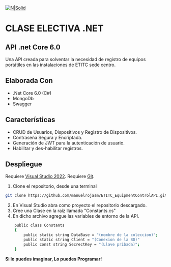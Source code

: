 [![N|Solid](https://repositorio.itc.edu.co/image/logo_es.png)](https://etitc.edu.co/es/)

# CLASE ELECTIVA .NET 
## API .net Core 6.0

Una API creada para solventar la necesidad de registro de equipos portátiles en las instalaciones de ETITC sede centro.

## Elaborada Con
- .Net Core 6.0 (C#)
- MongoDb
- Swagger
## Características
- CRUD de Usuarios, Dispositivos y Registro de Dispositivos.
- Contraseña Segura y Encriptada. 
- Generación de JWT para la autenticación de usuario.
- Habilitar y des-habilitar registros.

## Despliegue 

Requiere [Visual Studio 2022](https://visualstudio.microsoft.com/es/vs/).
Requiere [Git](https://git-scm.com/).

1. Clone el repositorio, desde una terminal

```sh
git clone https://github.com/manuelrojasm/ETITC_EquipmentControlAPI.git
```
2. En Visual Studio abra como proyecto el repositorio descargado.
3. Cree una Clase en la raíz llamada "Constants.cs" 
4. En dicho archivo agregue las variables de entorno de la API.
```sh
    public class Constants
    {
        public static string DataBase = "(nombre de la coleccion)";
        public static string Client = "(Conexion de la BD)"
        public const string SecrectKey = "(Llave pribada)";
    }
```

**Si lo puedes imaginar, Lo puedes Programar!**

[//]: # (Desarrollado por Manuel Rojas y Maura Tamayo)
